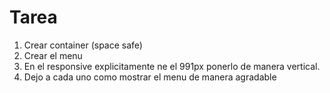 # Tarea

1. Crear container (space safe)
2. Crear el menu
3. En el responsive explicitamente ne el 991px ponerlo de manera vertical.
4. Dejo a cada uno como mostrar el menu de manera agradable